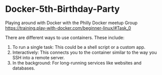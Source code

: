 # Docker-5th-Birthday-Party
Playing around with Docker with the Philly Docker meetup Group
https://training.play-with-docker.com/beginner-linux/#Task_0

There are different ways to use containers. These include:

  1) To run a single task: This could be a shell script or a custom app.
  2) Interactively: This connects you to the container similar to the way you SSH into a remote server.
  3) In the background: For long-running services like websites and databases.
